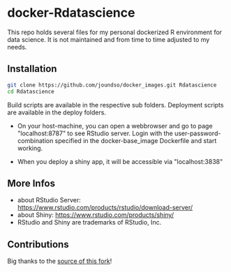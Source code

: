 # docker-Rdatascience

This repo holds several files for my personal dockerized R environment for data science. It is not maintained and from time to time adjusted to my needs.

## Installation

```bash
git clone https://github.com/joundso/docker_images.git Rdatascience
cd Rdatascience
```

Build scripts are available in the respective sub folders.
Deployment scripts are available in the deploy folders.

- On your host-machine, you can open a webbrowser and go to page "localhost:8787" to see RStudio server. Login with the user-password-combination specified in the docker-base_image Dockerfile and start working.  

- When you deploy a shiny app, it will be accessible via "localhost:3838"

## More Infos

- about RStudio Server: <https://www.rstudio.com/products/rstudio/download-server/>
- about Shiny: <https://www.rstudio.com/products/shiny/>
- RStudio and Shiny are trademarks of RStudio, Inc.  

## Contributions

Big thanks to the [source of this fork](https://github.com/kapsner)!
